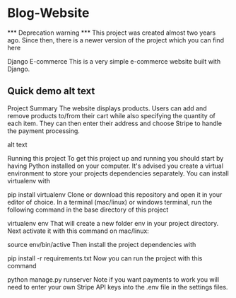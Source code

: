 # Blog-Website
*** Deprecation warning ***
This project was created almost two years ago. Since then, there is a newer version of the project which you can find here

Django E-commerce
This is a very simple e-commerce website built with Django.

Quick demo
alt text
---
Project Summary
The website displays products. Users can add and remove products to/from their cart while also specifying the quantity of each item. They can then enter their address and choose Stripe to handle the payment processing.

alt text

Running this project
To get this project up and running you should start by having Python installed on your computer. It's advised you create a virtual environment to store your projects dependencies separately. You can install virtualenv with

pip install virtualenv
Clone or download this repository and open it in your editor of choice. In a terminal (mac/linux) or windows terminal, run the following command in the base directory of this project

virtualenv env
That will create a new folder env in your project directory. Next activate it with this command on mac/linux:

source env/bin/active
Then install the project dependencies with

pip install -r requirements.txt
Now you can run the project with this command

python manage.py runserver
Note if you want payments to work you will need to enter your own Stripe API keys into the .env file in the settings files.
